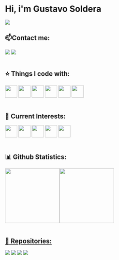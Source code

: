 <h1>Hi, i'm Gustavo Soldera</h1>
<a href="https://gsoldera.dev" target="_blank"><img src="https://cdn.discordapp.com/attachments/1109870440945565726/1109898222190735381/header.png"/></a>
<h2>📫Contact me:</h2>
<div>
  <a href = "mailto:gustavo.soldera@gmail.com" target="_blank"><img src="https://img.shields.io/badge/Gmail-D14836?style=for-the-badge&logo=gmail&logoColor=white" target="_blank"></a>
  <a href="https://www.linkedin.com/in/g-soldera/" target="_blank"><img src="https://img.shields.io/badge/-LinkedIn-%230077B5?style=for-the-badge&logo=linkedin&logoColor=white" target="_blank"></a>   
</div>
<br>
<h2>⭐️ Things I code with:</h2>
<div>
<img src="https://cdn.jsdelivr.net/gh/devicons/devicon/icons/html5/html5-plain-wordmark.svg" width="40" height="40" target="_blank"/> <img src="https://cdn.jsdelivr.net/gh/devicons/devicon/icons/css3/css3-plain-wordmark.svg" width="40" height="40" target="_blank"/> <img src="https://cdn.jsdelivr.net/gh/devicons/devicon/icons/javascript/javascript-plain.svg" width="40" height="40" target="_blank"/> <img src="https://cdn.jsdelivr.net/gh/devicons/devicon/icons/nodejs/nodejs-original.svg" width="40" height="40" target="_blank"/> <img src="https://cdn.jsdelivr.net/gh/devicons/devicon/icons/sass/sass-original.svg" width="40" height="40" target="_blank"/> <img src="https://cdn.jsdelivr.net/gh/devicons/devicon/icons/react/react-original-wordmark.svg" width="40" height="40" target="_blank"/>
          
           
</div>
<br>
<h2>🌱 Current Interests:</h2>
<div>
<img src="https://cdn.jsdelivr.net/gh/devicons/devicon/icons/redux/redux-original.svg" width="40" height="40" target="_blank"/> <img src="https://cdn.jsdelivr.net/gh/devicons/devicon/icons/typescript/typescript-plain.svg" width="40" height="40" target="_blank"/> <img src="https://cdn.jsdelivr.net/gh/devicons/devicon/icons/nextjs/nextjs-line.svg" width="40" height="40" target="_blank"/> <img src="https://cdn.jsdelivr.net/gh/devicons/devicon/icons/angularjs/angularjs-plain.svg" width="40" height="40" target="_blank"/> <img src="https://cdn.jsdelivr.net/gh/devicons/devicon/icons/tailwindcss/tailwindcss-plain.svg" width="40" height="40" target="_blank"/> 
           
</div>
<br>
<h2>📊 Github Statistics:</h2>
<div>
  <a href="https://github.com/g-soldera">
  <img src="https://github-readme-stats.vercel.app/api/top-langs/?username=g-soldera&layout=compact&langs_count=7&theme=synthwave" height="180"/><img src="https://github-readme-stats.vercel.app/api?username=g-soldera&show_icons=true&theme=synthwave&include_all_commits=true&count_private=true" height="180"/>
</div>
<br>
<h2>📑 Repositories:</h2>
<a href="https://github.com/g-soldera/launch-countdown" target="_blank"><img src="https://media.discordapp.net/attachments/1109870440945565726/1116447233844465758/launchHeader.png"/></a>
<a href="https://github.com/g-soldera/portfolio-cards" target="_blank"><img src="https://media.discordapp.net/attachments/1109870440945565726/1116012126822203502/portfolioHeader.png"/></a>
<a href="https://github.com/g-soldera/social-linking" target="_blank"><img src="https://cdn.discordapp.com/attachments/1109870440945565726/1111637291144859728/sociallinkingHeader.png"/></a>
<a href="https://github.com/g-soldera/art-gallery" target="_blank"><img src="https://cdn.discordapp.com/attachments/1109870440945565726/1111628222283644928/absolutegalleryHeader.png"/></a>
